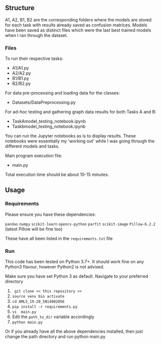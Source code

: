 ## Structure

A1, A2, B1, B2 are the corresponding folders where the models are stored for each task with results already saved as confusion matrices.
Models have been saved as distinct files which were the last best trained models when I ran through the dataset.

### Files

To run their respective tasks:
* A1/A1.py
* A2/A2.py
* B1/B1.py
* B2/B2.py

For data pre-processing and loading data for the classes:
* Datasets/DataPreprocessing.py

For ad-hoc testing and gathering graph data results for both Tasks A and B:
* TaskAmodel_testing_notebook.ipynb
* Taskbmodel_testing_notebook.ipynb

You can run the Jupyter notebooks as is to display results. These notebooks were essentially my 'working out' while I was going through the different models and tasks.

Main program execution file:
* main.py
    
Total execution time should be about 10-15 minutes.

## Usage

### Requirements

Please ensure you have these dependencies:

`pandas`
`numpy`
`scikit-learn`
`opencv-python`
`parfit`
`scikit-image`
`Pillow-6.2.2` (latest Pillow will be fine too)

These have all been listed in the `requirements.txt` file

### Run

This code has been tested on Python 3.7+. It should work fine on any Python3 flavour, however Python2 is not advised.

Make sure you have set Python 3 as default.
Navigate to your preferred directory

1. ` git clone << this repository >>`
2. `source venv bin activate`
3. `cd AMLS_19-20_SN14002056`
4. `pip install -r requirements.py`
5. `vi  main.py` 
6. Edit the `path_to_dir` variable accordingly
7. `python main.py`

Or if you already have all the above dependencies installed, then just change the path directory  and run python main.py


